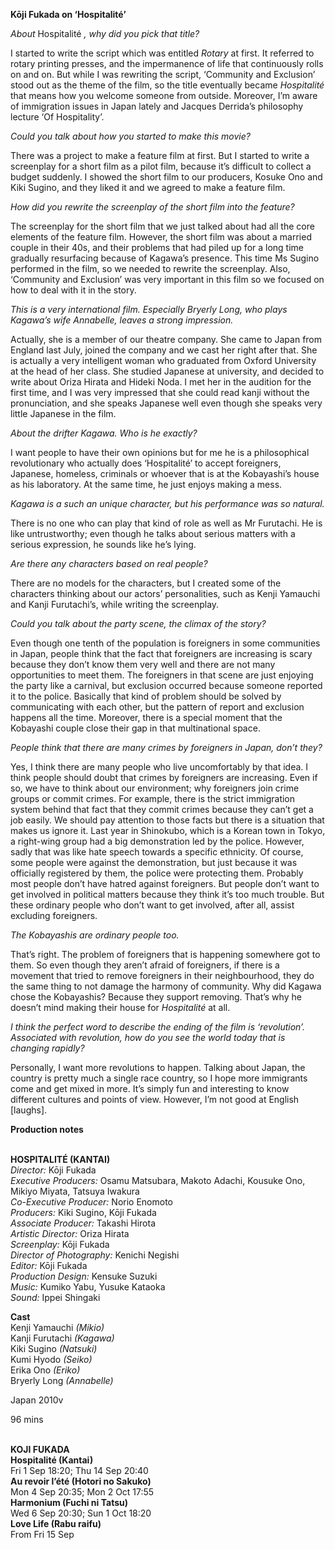 
**Kōji Fukada on ‘Hospitalité’**

_About_ Hospitalité _, why did you pick that title?_

I started to write the script which was entitled _Rotary_ at first. It referred to rotary printing presses, and the impermanence of life that continuously rolls on and on. But while I was rewriting the script, ‘Community and Exclusion’ stood out as the theme of the film, so the title eventually became _Hospitalité_ that means how you welcome someone from outside. Moreover, I’m aware of immigration issues in Japan lately and Jacques Derrida’s philosophy lecture ‘Of Hospitality’.

_Could you talk about how you started to make this movie?_

There was a project to make a feature film at first. But I started to write a screenplay for a short film as a pilot film, because it’s difficult to collect a budget suddenly. I showed the short film to our producers, Kosuke Ono and Kiki Sugino, and they liked it and we agreed to make a feature film.

_How did you rewrite the screenplay of the short film into the feature?_

The screenplay for the short film that we just talked about had all the core elements of the feature film. However, the short film was about a married couple in their 40s, and their problems that had piled up for a long time gradually resurfacing because of Kagawa’s presence. This time Ms Sugino performed in the film, so we needed to rewrite the screenplay. Also, ‘Community and Exclusion’ was very important in this film so we focused on how to deal with it in the story.

_This is a very international film. Especially Bryerly Long, who plays Kagawa’s wife Annabelle, leaves a strong impression._

Actually, she is a member of our theatre company. She came to Japan from England last July, joined the company and we cast her right after that. She is actually a very intelligent woman who graduated from Oxford University at the head of her class. She studied Japanese at university, and decided to write about Oriza Hirata and Hideki Noda. I met her in the audition for the first time, and I was very impressed that she could read kanji without the pronunciation, and she speaks Japanese well even though she speaks very little Japanese in the film.

_About the drifter Kagawa. Who is he exactly?_

I want people to have their own opinions but for me he is a philosophical revolutionary who actually does ‘Hospitalité’ to accept foreigners, Japanese, homeless, criminals or whoever that is at the Kobayashi’s house as his laboratory. At the same time, he just enjoys making a mess.

_Kagawa is a such an unique character, but his performance was so natural._

There is no one who can play that kind of role as well as Mr Furutachi. He is like untrustworthy; even though he talks about serious matters with a serious expression, he sounds like he’s lying.

_Are there any characters based on real people?_

There are no models for the characters, but I created some of the characters thinking about our actors’ personalities, such as Kenji Yamauchi and Kanji Furutachi’s, while writing the screenplay.

_Could you talk about the party scene, the climax of the story?_

Even though one tenth of the population is foreigners in some communities in Japan, people think that the fact that foreigners are increasing is scary because they don’t know them very well and there are not many opportunities to meet them. The foreigners in that scene are just enjoying the party like a carnival, but exclusion occurred because someone reported it to the police. Basically that kind of problem should be solved by communicating with each other, but the pattern of report and exclusion happens all the time. Moreover, there is a special moment that the Kobayashi couple close their gap in that multinational space.

_People think that there are many crimes by foreigners in Japan, don’t they?_

Yes, I think there are many people who live uncomfortably by that idea. I think people should doubt that crimes by foreigners are increasing. Even if so, we have to think about our environment; why foreigners join crime groups or commit crimes. For example, there is the strict immigration system behind that fact that they commit crimes because they can’t get a job easily. We should pay attention to those facts but there is a situation that makes us ignore it. Last year in Shinokubo, which is a Korean town in Tokyo, a right-wing group had a big demonstration led by the police. However, sadly that was like hate speech towards a specific ethnicity. Of course, some people were against the demonstration, but just because it was officially registered by them, the police were protecting them. Probably most people don’t have hatred against foreigners. But people don’t want to get involved in political matters because they think it’s too much trouble. But these ordinary people who don’t want to get involved, after all, assist excluding foreigners.

_The Kobayashis are ordinary people too._

That’s right. The problem of foreigners that is happening somewhere got to them. So even though they aren’t afraid of foreigners, if there is a movement that tried to remove foreigners in their neighbourhood, they do the same thing to not damage the harmony of community. Why did Kagawa chose the Kobayashis? Because they support removing. That’s why he doesn’t mind making their house for _Hospitalité_ at all.

_I think the perfect word to describe the ending of the film is ‘revolution’. Associated with revolution, how do you see the world today that is changing rapidly?_

Personally, I want more revolutions to happen. Talking about Japan, the country is pretty much a single race country, so I hope more immigrants come and get mixed in more. It’s simply fun and interesting to know different cultures and points of view. However, I’m not good at English [laughs].

**Production notes**
<br><br>

**HOSPITALITÉ (KANTAI)**<br>
_Director:_ Kōji Fukada<br>
_Executive Producers:_ Osamu Matsubara,  Makoto Adachi, Kousuke Ono, Mikiyo Miyata, Tatsuya Iwakura<br>
_Co-Executive Producer:_ Norio Enomoto<br>
_Producers:_ Kiki Sugino, Kōji Fukada<br>
_Associate Producer:_ Takashi Hirota<br>
_Artistic Director:_ Oriza Hirata<br>
_Screenplay:_ Kōji Fukada<br>
_Director of Photography:_ Kenichi Negishi<br>
_Editor:_ Kōji Fukada<br>
_Production Design:_ Kensuke Suzuki<br>
_Music:_ Kumiko Yabu, Yusuke Kataoka<br>
_Sound:_ Ippei Shingaki<br>

**Cast**<br>
Kenji Yamauchi _(Mikio)_<br>
Kanji Furutachi _(Kagawa)_<br>
Kiki Sugino _(Natsuki)_<br>
Kumi Hyodo _(Seiko)_<br>
Erika Ono _(Eriko)_<br>
Bryerly Long _(Annabelle)_<br>

Japan 2010v

96 mins<br>
<br>


**KOJI FUKADA**<br>
**Hospitalité (Kantai)**<br>
Fri 1 Sep 18:20; Thu 14 Sep 20:40<br>
**Au revoir l’été (Hotori no Sakuko)**<br>
Mon 4 Sep 20:35; Mon 2 Oct 17:55<br>
**Harmonium (Fuchi ni Tatsu)**<br>
Wed 6 Sep 20:30; Sun 1 Oct 18:20<br>
**Love Life (Rabu raifu)**<br>
From Fri 15 Sep<br>
<br>


<!--stackedit_data:
eyJoaXN0b3J5IjpbLTk3MjE4NDMyOV19
-->